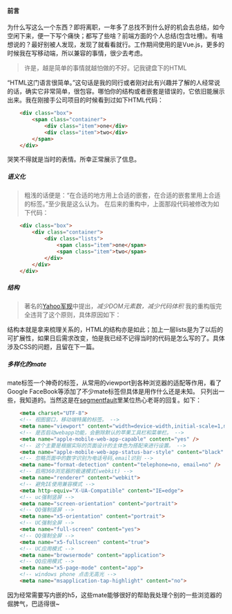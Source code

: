 #### 前言
为什么写这么一个东西？即将离职，一年多了总找不到什么好的机会去总结，如今空闲下来，便一下写个痛快；都写了些啥？前端方面的个人总结(包含吐槽)。有啥想说的？最好别被人发现，发现了就看看就行。工作期间使用的是Vue.js，更多的时候我在写移动端，所以兼容的事情，很少去考虑。

> 许是，越是简单的事情就越怕做的不好。记我键盘下的HTML

“HTML这门语言很简单。”这句话是我的同行或者刚对此有兴趣并了解的人经常说的话，确实它非常简单，很包容。哪怕你的结构或者嵌套是错误的，它依旧能展示出来。我在刚接手公司项目的时候看到过如下HTML代码：
```HTML
    <div class="box">
        <span class="container">
            <div class="item">one</div>
            <div class="item">two</div>
        </span>
    </div>
```
哭笑不得就是当时的表情。所幸正常展示了信息。

##### 语义化
> 粗浅的话便是：“在合适的地方用上合适的嵌套，在合适的嵌套里用上合适的标签。”至少我是这么认为。
在后来的重构中，上面那段代码被修改为如下代码：
```HTML
    <div class="box">
        <div class="container">
            <div class="lists">
                <span class="item">one</span>
                <span class="item">two</span>
            </div>
        </div>
    </div> 
```
##### 结构
> 著名的[Yahoo军规](https://github.com/creeperyang/blog/issues/1)中提出，*减少DOM元素数，减少代码体积* 我的重构版完全违背了这个原则，具体原因如下：

结构本就是拿来梳理关系的，HTML的结构亦是如此；加上一层lists是为了以后的可扩展性，如果日后需求改变，怕是我已经不记得当时的代码是怎么写的了。具体涉及CSS的问题，且留在下一篇。

##### 多样化的mate
mate标签一个神奇的标签，从常用的viewport到各种浏览器的适配等作用，看了Google FaceBook等添加了不少mate标签但具体是用作什么还是未知。
只列出一些，我知道的。当然这是在[segmentfault](https://segmentfault.com)里某位热心老哥的回复。如下：
```HTML
    <meta charset="UTF-8">
    <!-- 视图窗口，移动端特属的标签。 -->
    <meta name="viewport" content="width=device-width,initial-scale=1,maximum-scale=1,minimum-scale=1,user-scalable=no" />
    <!-- 是否启动webapp功能，会删除默认的苹果工具栏和菜单栏。 -->
    <meta name="apple-mobile-web-app-capable" content="yes" />
    <!-- 这个主要是根据实际的页面设计的主体色为搭配来进行设置。 -->
    <meta name="apple-mobile-web-app-status-bar-style" content="black" />
    <!-- 忽略页面中的数字识别为电话号码,email识别 -->
    <meta name="format-detection" content="telephone=no, email=no" />
    <!-- 启用360浏览器的极速模式(webkit) -->
    <meta name="renderer" content="webkit">
    <!-- 避免IE使用兼容模式 -->
    <meta http-equiv="X-UA-Compatible" content="IE=edge">
    <!-- uc强制竖屏 -->
    <meta name="screen-orientation" content="portrait">
    <!-- QQ强制竖屏 -->
    <meta name="x5-orientation" content="portrait">
    <!-- UC强制全屏 -->
    <meta name="full-screen" content="yes">
    <!-- QQ强制全屏 -->
    <meta name="x5-fullscreen" content="true">
    <!-- UC应用模式 -->
    <meta name="browsermode" content="application">
    <!-- QQ应用模式 -->
    <meta name="x5-page-mode" content="app"> 
    <!-- windows phone 点击无高光 -->
    <meta name="msapplication-tap-highlight" content="no">
```
因为经常需要写内嵌的h5，这些mate能够很好的帮助我处理个别的一些浏览器的倔脾气，巴适得很~
